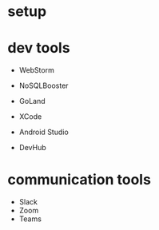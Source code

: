 # setup

# dev tools

- WebStorm
- NoSQLBooster
- GoLand
- XCode
- Android Studio

- DevHub

# communication tools
- Slack
- Zoom
- Teams
